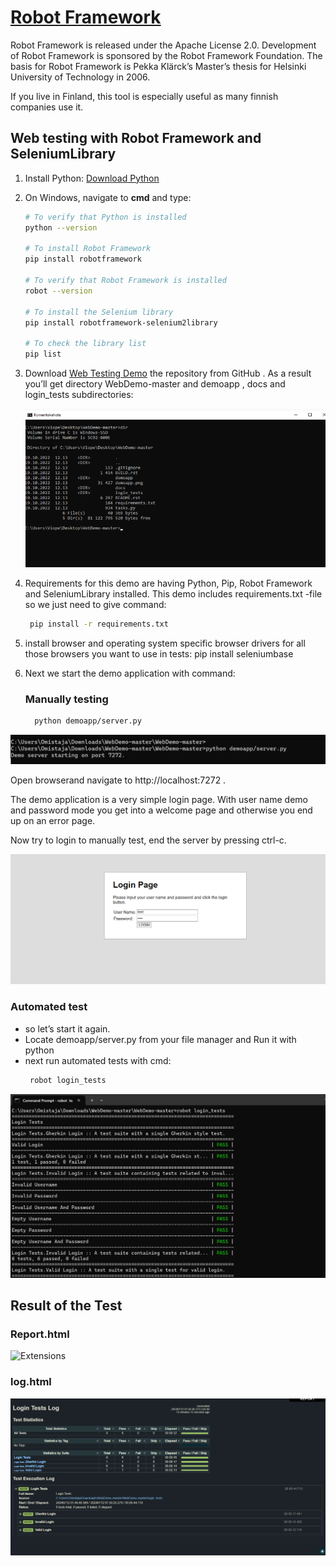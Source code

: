 # [Robot Framework](https://robotframework.org/)

Robot Framework is released under the Apache License 2.0. Development of Robot Framework is sponsored by the Robot Framework Foundation. The basis for Robot Framework is Pekka Klärck’s Master’s thesis for Helsinki University of Technology in 2006.

If you live in Finland, this tool is especially useful as many finnish companies use it.

## Web testing with Robot Framework and SeleniumLibrary

1. Install Python: [Download Python](https://www.python.org/downloads/)

2. On Windows, navigate to **cmd** and type:

     ```sh
   # To verify that Python is installed
   python --version

   # To install Robot Framework
   pip install robotframework

   # To verify that Robot Framework is installed
   robot --version

   # To install the Selenium library
   pip install robotframework-selenium2library

   # To check the library list
   pip list
   
3. Download [Web Testing Demo](https://github.com/robotframework/WebDemo) the repository from GitHub . As a result you’ll get directory WebDemo-master and demoapp , docs and login_tests subdirectories:
   
   ![web_Demo](https://github.com/Mays-M/Images/blob/main/webdemo.png)
   
4. Requirements for this demo are having Python, Pip, Robot Framework and SeleniumLibrary installed. This demo includes requirements.txt -file so we just need to give command:
    ```sh
     pip install -r requirements.txt

6. install browser and operating system specific browser drivers for all those browsers you want to use in tests:
   pip install seleniumbase

 7. Next we start the demo application with command:
    <h3>Manually testing </h3>

    ```sh
      python demoapp/server.py

![Extensions](https://github.com/Mays-M/Images/blob/main/manual_test.png)

Open browserand navigate to http://localhost:7272 .

The demo application is a very simple login page. With user name demo and password mode you get into a welcome page and otherwise you end up on an error page.

Now try to login to manually test, end the server by pressing ctrl-c.


![Extensions](https://github.com/Mays-M/Images/blob/main/login_page.png)

<h3>Automated test </h3> 

- so let’s start it again.
- Locate demoapp/server.py from your file manager and Run it with python
- next run automated tests with cmd:
     ```sh
      robot login_tests
     
![Extensions](https://github.com/Mays-M/Images/blob/main/pass_report.png)
  

## Result of the Test
<h3>Report.html</h3>

![Extensions](https://github.com/Mays-M/Images/blob/main/repor_html.png)


<h3>log.html</h3>

![Extensions](https://github.com/Mays-M/Images/blob/main/log_html.png)






